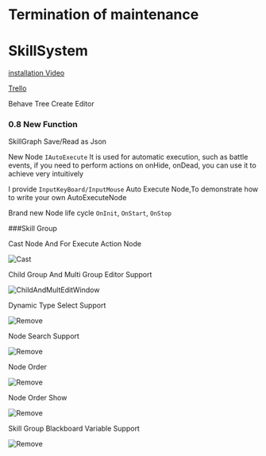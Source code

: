 # Termination of maintenance

# SkillSystem

[installation Video](https://www.bilibili.com/video/BV1TJ411771h)

[Trello](https://trello.com/b/DF5JWisg/ic-skill-system)

Behave Tree Create Editor

### 0.8 New Function
SkillGraph Save/Read as Json

New Node `IAutoExecute` It is used for automatic execution, such as battle events, if you need to perform actions on onHide, onDead, you can use it to achieve very intuitively

I provide `InputKeyBoard/InputMouse` Auto Execute Node,To demonstrate how to write your own AutoExecuteNode

Brand new Node life cycle `OnInit`, `OnStart`, `OnStop`

###Skill Group

Cast Node And For Execute Action Node

![Cast](ReadmeImages/Cast.png)

Child Group And Multi Group Editor Support

![ChildAndMultEditWindow](ReadmeImages/ChildAndMultEditWindow.png)

Dynamic Type Select Support

![Remove](ReadmeImages/DynamicTypeSelection.png)

Node Search Support

![Remove](ReadmeImages/NodeSearch.png)

Node Order

![Remove](ReadmeImages/NodeOrder.png)

Node Order Show

![Remove](ReadmeImages/NodeOrderShow.png)

Skill Group Blackboard Variable Support

![Remove](ReadmeImages/GroupBlackboardVariable.png)



